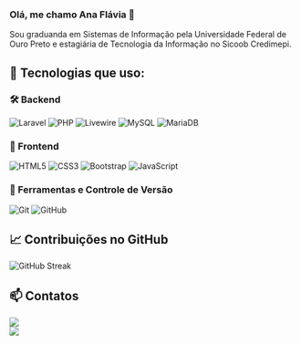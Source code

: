 ### Olá, me chamo Ana Flávia 👋  

Sou graduanda em Sistemas de Informação pela Universidade Federal de Ouro Preto e estagiária de Tecnologia da Informação no Sicoob Credimepi.  

## 🚀 Tecnologias que uso:

### 🛠 Backend  
![Laravel](https://img.shields.io/badge/Laravel-FF2D20?style=for-the-badge&logo=laravel&logoColor=white) 
![PHP](https://img.shields.io/badge/PHP-777BB4?style=for-the-badge&logo=php&logoColor=white) 
![Livewire](https://img.shields.io/badge/Livewire-4E56A6?style=for-the-badge&logo=laravel&logoColor=white) 
![MySQL](https://img.shields.io/badge/MySQL-4479A1?style=for-the-badge&logo=mysql&logoColor=white) 
![MariaDB](https://img.shields.io/badge/MariaDB-003545?style=for-the-badge&logo=mariadb&logoColor=white)

### 🎨 Frontend  
![HTML5](https://img.shields.io/badge/HTML5-E34F26?style=for-the-badge&logo=html5&logoColor=white) 
![CSS3](https://img.shields.io/badge/CSS3-1572B6?style=for-the-badge&logo=css3&logoColor=white) 
![Bootstrap](https://img.shields.io/badge/Bootstrap-7952B3?style=for-the-badge&logo=bootstrap&logoColor=white) 
![JavaScript](https://img.shields.io/badge/JavaScript-F7DF1E?style=for-the-badge&logo=javascript&logoColor=black)

### 🔧 Ferramentas e Controle de Versão  
![Git](https://img.shields.io/badge/Git-F05032?style=for-the-badge&logo=git&logoColor=white) 
![GitHub](https://img.shields.io/badge/GitHub-181717?style=for-the-badge&logo=github&logoColor=white)

## 📈 Contribuições no GitHub  
![GitHub Streak](https://streak-stats.demolab.com?user=anaflaviapizati&theme=dark&hide_border=false)

## 📫 Contatos  
<a href = "mailto:anaflaviapizati@hotmail.com"><img loading="lazy" src="https://img.shields.io/badge/Outlook-0078D4?style=for-the-badge&logo=microsoft-outlook&logoColor=white" target="_blank"></a>  
<a href="https://www.linkedin.com/in/anaflaviapizati" target="_blank"><img loading="lazy" src="https://img.shields.io/badge/-LinkedIn-%230077B5?style=for-the-badge&logo=linkedin&logoColor=white" target="_blank"></a>  
